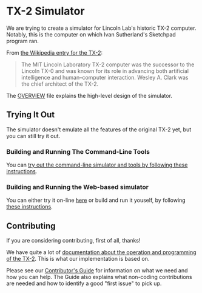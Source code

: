 # TX-2 Simulator

We are trying to create a simulator for Lincoln Lab's historic TX-2
computer.  Notably, this is the computer on which Ivan Sutherland's
Sketchpad program ran.

From [the Wikipedia entry for the TX-2](https://en.wikipedia.org/wiki/TX-2):

> The MIT Lincoln Laboratory TX-2 computer was the successor to the
> Lincoln TX-0 and was known for its role in advancing both artificial
> intelligence and human–computer interaction. Wesley A. Clark was the
> chief architect of the TX-2.

The [OVERVIEW](docs/OVERVIEW.md) file explains the high-level design
of the simulator.

## Trying It Out

The simulator doesn't emulate all the features of the original TX-2
yet, but you can still try it out.

### Building and Running The Command-Line Tools

You can [try out the command-line simulator and tools by following
these instructions](docs/build/cli.md).

### Building and Running the Web-based simulator

You can either try it on-line [here](https://tx-2.github.io/demo/) or
build and run it youself, by following [these
instructions](docs/build/web.md).

## Contributing

If you are considering contributing, first of all, thanks!

We have quite a lot of [documentation about the operation and
programming of the TX-2](https://tx-2.github.io/documentation.html).
This is what our implementation is based on.

Please see our [Contributor's Guide](CONTRIBUTING.md) for information
on what we need and how you can help.  The Guide also explains what
non-coding contributions are needed and how to identify a good "first
issue" to pick up.
